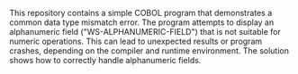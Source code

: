This repository contains a simple COBOL program that demonstrates a common data type mismatch error.  The program attempts to display an alphanumeric field ("WS-ALPHANUMERIC-FIELD") that is not suitable for numeric operations.  This can lead to unexpected results or program crashes, depending on the compiler and runtime environment. The solution shows how to correctly handle alphanumeric fields.